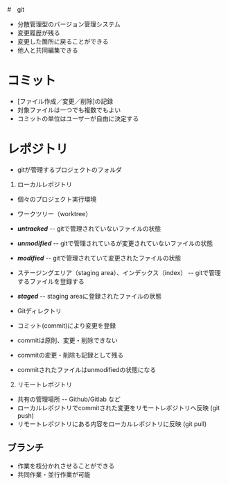 #　git
- 分散管理型のバージョン管理システム
- 変更履歴が残る
- 変更した箇所に戻ることができる
- 他人と共同編集できる

# コミット
- [ファイル作成／変更／削除]の記録
- 対象ファイルは一つでも複数でもよい
- コミットの単位はユーザーが自由に決定する

# レポジトリ
- gitが管理するプロジェクトのフォルダ
1. ローカルレポジトリ
- 個々のプロジェクト実行環境
- ワークツリー（worktree）
- ***untracked***
-- gitで管理されていないファイルの状態
- ***unmodified***
-- gitで管理されているが変更されていないファイルの状態
- ***modified***
-- gitで管理されていて変更されたファイルの状態

- ステージングエリア（staging area）、インデックス（index）
-- gitで管理するファイルを登録する

- ***staged***
-- staging areaに登録されたファイルの状態

- Gitディレクトリ
- コミット(commit)により変更を登録
- commitは原則、変更・削除できない
- commitの変更・削除も記録として残る
- commitされたファイルはunmodifiedの状態になる

2. リモートレポジトリ
- 共有の管理場所
-- Github/Gitlab など
- ローカルレポジトリでcommitされた変更をリモートレポジトリへ反映 (git push)
- リモートレポジトリにある内容をローカルレポジトリに反映 (git pull)

## ブランチ
- 作業を枝分かれさせることができる
- 共同作業・並行作業が可能
